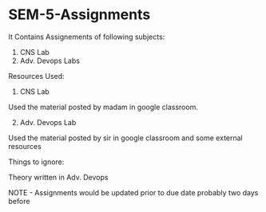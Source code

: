 # SEM-5-Assignments

It Contains Assignements of following subjects:
1. CNS Lab
2. Adv. Devops Labs


Resources Used:
1. CNS Lab 

Used the material posted by madam in google classroom.

2. Adv. Devops Lab

Used the material posted by sir in google classroom and some external resources

Things to ignore:

Theory written in Adv. Devops 

NOTE - Assignments would be updated prior to due date probably two days before
